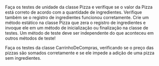 Faça os testes de unidade da classe Pizza e verifique se o valor da Pizza está correto de acordo com a quantidade de ingredientes. Verifique também se o registro de ingredientes funcionou corretamente. Crie um método estático na classe Pizza que zera o registro de ingredientes e invoque ele em um método de inicialização ou finalização na classe de testes. Um método de teste deve ser independente do que aconteceu em outros métodos de teste!

Faça os testes da classe CarrinhoDeCompras, verificando se o preço das pizzas são somados corretamente e se ele impede a adição de uma pizza sem ingredientes.
